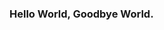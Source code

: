### Hello World, Goodbye World.
<!--
  ```golang
  package main
  import "fmt"
  
  type maka struct {
    name string
    age int
    learning map[int]string
  }
  
  func main(){
    m := maka{}
    
    m.name = "maka_8926"
    m.age = 17
    m.learning = map[int]string{
      1 : "ReactJS",
      2 : "VueJS",
      3 : "MongoDB",
      4 : "Recoil",
      5 : "Golang",
      6 : "JavaScript (ECMAScript)",
      7 : "CSharp",
      8 : "CPL",
      9 : "Basic algorithm",
      10 : "Design pattern",
      11 : "Functional programming",
    }
    
    fmt.Println(m.name, m.age)
    
    for _, val := range m.learning {
    	fmt.Println(val)
    }
  }
  ```
-->
<!--
**Mincart8925/Mincart8925** is a ✨ _special_ ✨ repository because its `README.md` (this file) appears on your GitHub profile.

Here are some ideas to get you started:

- 🔭 I’m currently working on ...
- 🌱 I’m currently learning ...
- 👯 I’m looking to collaborate on ...
- 🤔 I’m looking for help with ...
- 💬 Ask me about ...
- 📫 How to reach me: ...
- 😄 Pronouns: ...
- ⚡ Fun fact: ...
-->
